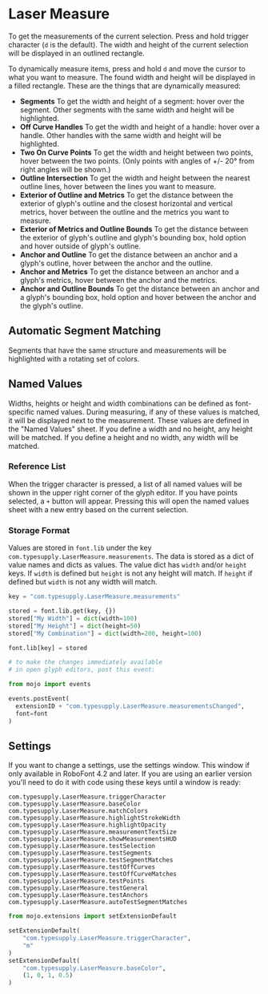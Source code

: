 # Laser Measure

To get the measurements of the current selection. Press and hold trigger
character (`d` is the default). The width and height of the current
selection will be displayed in an outlined rectangle.

To dynamically measure items, press and hold `d` and move the cursor
to what you want to measure. The found width and height will be
displayed in a filled rectangle. These are the things that are
dynamically measured:

- **Segments** To get the width and height of a segment: hover over
  the segment. Other segments with the same width and height will
  be highlighted.
- **Off Curve Handles** To get the width and height of a handle:
  hover over a handle. Other handles with the same width and height
  will be highlighted.
- **Two On Curve Points** To get the width and height between two
  points, hover between the two points. (Only points with angles of
  +/- 20° from right angles will be shown.)
- **Outline Intersection** To get the width and height between the
  nearest outline lines, hover between the lines you want to measure.
- **Exterior of Outline and Metrics** To get the distance between the
  exterior of glyph's outline and the closest horizontal and vertical
  metrics, hover between the outline and the metrics you want to measure.
- **Exterior of Metrics and Outline Bounds** To get the distance between
  the exterior of glyph's outline and glyph's bounding box, hold option
  and hover outside of glyph's outline.
- **Anchor and Outline** To get the distance between an anchor and a
  glyph's outline, hover between the anchor and the outline.
- **Anchor and Metrics** To get the distance between an anchor and a
  glyph's metrics, hover between the anchor and the metrics.
- **Anchor and Outline Bounds** To get the distance between an anchor
  and a glyph's bounding box, hold option and hover between the anchor
  and the glyph's outline.

## Automatic Segment Matching

Segments that have the same structure and measurements will be highlighted
with a rotating set of colors.

## Named Values

Widths, heights or height and width combinations can be defined as
font-specific named values. During measuring, if any of these values
is matched, it will be displayed next to the measurement. These
values are defined in the "Named Values" sheet. If you define a width
and no height, any height will be matched. If you define a height and
no width, any width will be matched.

### Reference List

When the trigger character is pressed, a list of all named values
will be shown in the upper right corner of the glyph editor. If
you have points selected, a `+` button will appear. Pressing this
will open the named values sheet with a new entry based on the
current selection.

### Storage Format

Values are stored in `font.lib` under the key `com.typesupply.LaserMeasure.measurements`.
The data is stored as a dict of value names and dicts as values. The
value dict has `width` and/or `height` keys. If `width` is defined but
`height` is not any height will match. If `height` if defined but
`width` is not any width will match.

```python
key = "com.typesupply.LaserMeasure.measurements"

stored = font.lib.get(key, {})
stored["My Width"] = dict(width=100)
stored["My Height"] = dict(height=50)
stored["My Combination"] = dict(width=200, height=100)

font.lib[key] = stored

# to make the changes immediately available
# in open glyph editors, post this event:

from mojo import events

events.postEvent(
  extensionID + "com.typesupply.LaserMeasure.measurementsChanged",
  font=font
)
```

## Settings

If you want to change a settings, use the settings window. This window
if only available in RoboFont 4.2 and later. If you are using an earlier
version you'll need to do it with code using these keys until a window
is ready:

```
com.typesupply.LaserMeasure.triggerCharacter
com.typesupply.LaserMeasure.baseColor
com.typesupply.LaserMeasure.matchColors
com.typesupply.LaserMeasure.highlightStrokeWidth
com.typesupply.LaserMeasure.highlightOpacity
com.typesupply.LaserMeasure.measurementTextSize
com.typesupply.LaserMeasure.showMeasurementsHUD
com.typesupply.LaserMeasure.testSelection
com.typesupply.LaserMeasure.testSegments
com.typesupply.LaserMeasure.testSegmentMatches
com.typesupply.LaserMeasure.testOffCurves
com.typesupply.LaserMeasure.testOffCurveMatches
com.typesupply.LaserMeasure.testPoints
com.typesupply.LaserMeasure.testGeneral
com.typesupply.LaserMeasure.testAnchors
com.typesupply.LaserMeasure.autoTestSegmentMatches
```

```python
from mojo.extensions import setExtensionDefault

setExtensionDefault(
    "com.typesupply.LaserMeasure.triggerCharacter",
    "m"
)
setExtensionDefault(
    "com.typesupply.LaserMeasure.baseColor",
    (1, 0, 1, 0.5)
)
```